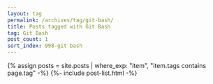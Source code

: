 ```yaml
---
layout: tag
permalink: /archives/tag/git-bash/
title: Posts tagged with Git Bash
tag: Git Bash
post_count: 1
sort_index: 998-git bash
---
```

{% assign posts = site.posts | where_exp: "item", "item.tags contains page.tag" -%}
{%- include post-list.html -%}
